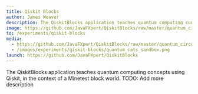 ```yaml
---
title: Qiskit Blocks
author: James Weaver
description: The QiskitBlocks application teaches quantum computing concepts using Qiskit, in the context of a Minetest block world.
image: https://github.com/JavaFXpert/QiskitBlocks/raw/master/quantum_circuits_garden.png
to: /experiments/qiskit-blocks
media:
  - https://github.com/JavaFXpert/QiskitBlocks/raw/master/quantum_circuits_garden.png
  - /images/experiments/qiskit-blocks/quantum_cats_sandbox.png
launch: https://github.com/JavaFXpert/QiskitBlocks
---
```

The QiskitBlocks application teaches quantum computing concepts using Qiskit, in the context of a Minetest block world. TODO: Add more description

